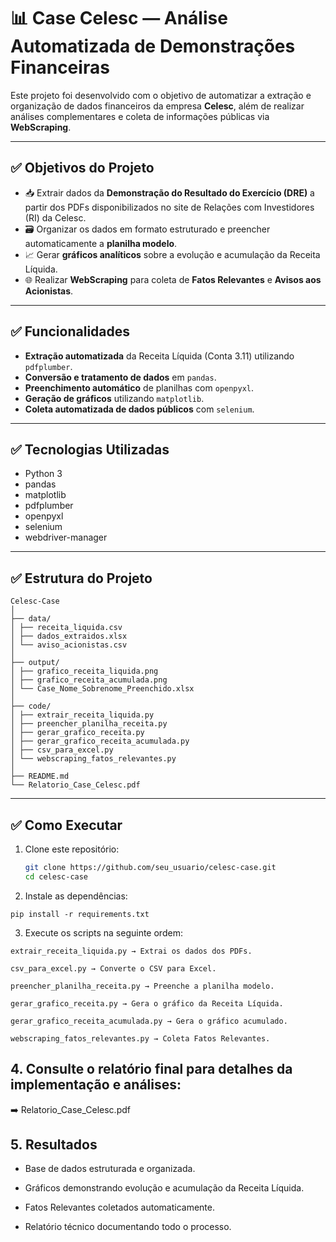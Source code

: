 # 📊 Case Celesc — Análise Automatizada de Demonstrações Financeiras

Este projeto foi desenvolvido com o objetivo de automatizar a extração e organização de dados financeiros da empresa **Celesc**, além de realizar análises complementares e coleta de informações públicas via **WebScraping**.

---

## ✅ Objetivos do Projeto

- 📥 Extrair dados da **Demonstração do Resultado do Exercício (DRE)** a partir dos PDFs disponibilizados no site de Relações com Investidores (RI) da Celesc.
- 🗃️ Organizar os dados em formato estruturado e preencher automaticamente a **planilha modelo**.
- 📈 Gerar **gráficos analíticos** sobre a evolução e acumulação da Receita Líquida.
- 🌐 Realizar **WebScraping** para coleta de **Fatos Relevantes** e **Avisos aos Acionistas**.

---

## ✅ Funcionalidades

- **Extração automatizada** da Receita Líquida (Conta 3.11) utilizando `pdfplumber`.
- **Conversão e tratamento de dados** em `pandas`.
- **Preenchimento automático** de planilhas com `openpyxl`.
- **Geração de gráficos** utilizando `matplotlib`.
- **Coleta automatizada de dados públicos** com `selenium`.

---

## ✅ Tecnologias Utilizadas

- Python 3
- pandas
- matplotlib
- pdfplumber
- openpyxl
- selenium
- webdriver-manager

---

## ✅ Estrutura do Projeto
````
Celesc-Case
│
├── data/
│ ├── receita_liquida.csv
│ ├── dados_extraidos.xlsx
│ └── aviso_acionistas.csv
│
├── output/
│ ├── grafico_receita_liquida.png
│ ├── grafico_receita_acumulada.png
│ └── Case_Nome_Sobrenome_Preenchido.xlsx
│
├── code/
│ ├── extrair_receita_liquida.py
│ ├── preencher_planilha_receita.py
│ ├── gerar_grafico_receita.py
│ ├── gerar_grafico_receita_acumulada.py
│ ├── csv_para_excel.py
│ └── webscraping_fatos_relevantes.py
│
├── README.md
└── Relatorio_Case_Celesc.pdf
````


---

## ✅ Como Executar

1. Clone este repositório:  
   ```bash
   git clone https://github.com/seu_usuario/celesc-case.git
   cd celesc-case
   ```
2. Instale as dependências:
```
pip install -r requirements.txt
```
3. Execute os scripts na seguinte ordem:
```
extrair_receita_liquida.py → Extrai os dados dos PDFs.

csv_para_excel.py → Converte o CSV para Excel.

preencher_planilha_receita.py → Preenche a planilha modelo.

gerar_grafico_receita.py → Gera o gráfico da Receita Líquida.

gerar_grafico_receita_acumulada.py → Gera o gráfico acumulado.

webscraping_fatos_relevantes.py → Coleta Fatos Relevantes.
```
## 4. Consulte o relatório final para detalhes da implementação e análises:
➡️ Relatorio_Case_Celesc.pdf

## 5. Resultados
- Base de dados estruturada e organizada.

- Gráficos demonstrando evolução e acumulação da Receita Líquida.

- Fatos Relevantes coletados automaticamente.

- Relatório técnico documentando todo o processo.
